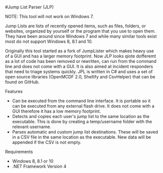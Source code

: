 #Jump List Parser (JLP)

NOTE: This tool will not work on Windows 7.

Jump Lists are lists of recently opened items, such as files, folders, or websites, organized by yourself or the program that you use to open them. They have been around since Windows 7 and while many similar tools exist most do not support Windows 8, 8.1 and 10.

Originally this tool started as a fork of JumpLister which makes heavy use of a GUI and has a larger memory footprint. Now JLP looks qiote dofferemt as a lot of code has been removed or rewritten, can run from the command line and does not come with a GUI. It is also aimed at incident responders that need to triage systems quickly. JPL is written in C# and uses a set of open source libraries (OpenMCDF 2.0, Shellify and CsvHelper) that can be found on GitHub.

Features

- Can be executed from the command line interface. It is portable so it can be executed from any external flash drive. It does not come with a GUI therefore it has a low memory footprint.
- Detects and copies each user's jump list to the same location as the executable. This is done by creating a temp/username folder with the relevant username.
- Parses automatic and custom jump list destinations. These will be saved in a CSV file in the same location as the executable. New data will be appended if the CSV is not empty.

Requirements
- Windows 8, 8.1 or 10
- .NET Framework Version 4
